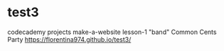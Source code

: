 # test3
codecademy projects make-a-website lesson-1 "band"
Common Cents Party
https://florentina974.github.io/test3/
